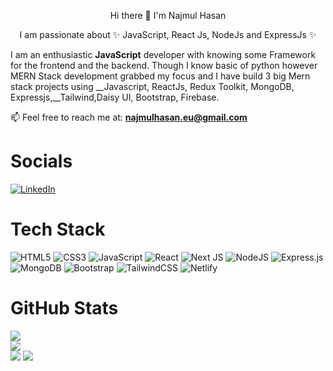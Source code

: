 <p align="center">Hi there 👋 I'm Najmul Hasan</p>
<p align="center">I am passionate about ✨ JavaScript, React Js, NodeJs and ExpressJs ✨</p>

I am an enthusiastic __JavaScript__ developer with knowing some Framework for the frontend and the backend. 
Though I know basic of python however MERN Stack development grabbed my focus and I have build 3 big Mern stack projects using __Javascript, ReactJs, Redux Toolkit,  MongoDB, Expressjs,__Tailwind,Daisy UI, Bootstrap, Firebase.


📫 Feel free to reach me at:  **najmulhasan.eu@gmail.com**

# Socials
[![LinkedIn](https://img.shields.io/badge/LinkedIn-%230077B5.svg?logo=linkedin&logoColor=white)](https://www.linkedin.com/in/nhnajmul/)


# Tech Stack
![HTML5](https://img.shields.io/badge/html5-%23E34F26.svg?style=for-the-badge&logo=html5&logoColor=white)
![CSS3](https://img.shields.io/badge/css3-%231572B6.svg?style=for-the-badge&logo=css3&logoColor=white)
![JavaScript](https://img.shields.io/badge/javascript-%23323330.svg?style=for-the-badge&logo=javascript&logoColor=%23F7DF1E)
![React](https://img.shields.io/badge/react-%2320232a.svg?style=for-the-badge&logo=react&logoColor=%2361DAFB)
![Next JS](https://img.shields.io/badge/Next-black?style=for-the-badge&logo=next.js&logoColor=white)
![NodeJS](https://img.shields.io/badge/node.js-6DA55F?style=for-the-badge&logo=node.js&logoColor=white)
![Express.js](https://img.shields.io/badge/express.js-%23404d59.svg?style=for-the-badge&logo=express&logoColor=%2361DAFB)
![MongoDB](https://img.shields.io/badge/MongoDB-%234ea94b.svg?style=for-the-badge&logo=mongodb&logoColor=white)
![Bootstrap](https://img.shields.io/badge/bootstrap-%23563D7C.svg?style=for-the-badge&logo=bootstrap&logoColor=white)
![TailwindCSS](https://img.shields.io/badge/tailwindcss-%2338B2AC.svg?style=for-the-badge&logo=tailwind-css&logoColor=white)
![Netlify](https://img.shields.io/badge/netlify-%23000000.svg?style=for-the-badge&logo=netlify&logoColor=#00C7B7)

# GitHub Stats
![](https://github-readme-stats.vercel.app/api?username=nhnajmul17&theme=react&hide_border=false&include_all_commits=false&count_private=false) <br>
![](https://github-readme-streak-stats.herokuapp.com/?user=nhnajmul17&theme=react&hide_border=false) <br>
![](https://github-readme-stats.vercel.app/api/top-langs/?username=nhnajmul17&theme=react&hide_border=false&include_all_commits=false&count_private=false&layout=compact)
![](https://github-profile-trophy.vercel.app/?username=nhnajmul17&theme=darkhub&no-frame=false&no-bg=true&margin-w=4)

<!--
**nhnajmul17/nhnajmul17** is a ✨ _special_ ✨ repository because its `README.md` (this file) appears on your GitHub profile.
<p align="center">I am passionate about JavaScript, React Js,NodeJs, ExpressJs</p>

Here are some ideas to get you started:

- 🔭 I’m currently working on ...
- 🌱 I’m currently learning ...
- 👯 I’m looking to collaborate on ...
- 🤔 I’m looking for help with ...
- 💬 Ask me about ...
- 📫 How to reach me: ...
- 😄 Pronouns: ...
- ⚡ Fun fact: ...
-->

